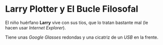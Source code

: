 # Larry Plotter y El Bucle Filosofal

El niño huérfano **Larry** vive con sus tíos, que lo tratan bastante mal
(le hacen usar *Internet Explorer*).

Tiene unas *Google Glasses* redondas y una cicatriz de un *USB* en la frente.



